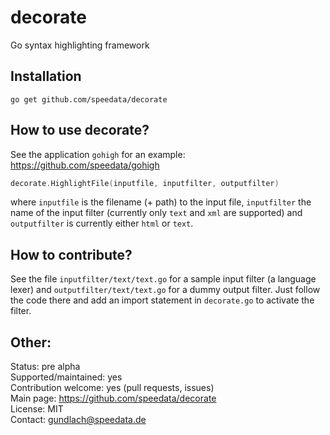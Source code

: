 decorate
========

Go syntax highlighting framework


Installation
------------

`go get github.com/speedata/decorate`


How to use decorate?
-------------------

See the application `gohigh` for an example: https://github.com/speedata/gohigh

```go
decorate.HighlightFile(inputfile, inputfilter, outputfilter)
```

where `inputfile` is the filename (+ path) to the input file, `inputfilter` the name of the input filter (currently only `text` and `xml` are supported) and `outputfilter` is currently either `html` or `text`.

How to contribute?
------------------

See the file `inputfilter/text/text.go` for a sample input filter (a language lexer) and `outputfilter/text/text.go`  for a dummy output filter. Just follow the code there and add an import statement in `decorate.go` to activate the filter.


Other:
-----

Status: pre alpha<br>
Supported/maintained: yes<br>
Contribution welcome: yes (pull requests, issues)<br>
Main page: https://github.com/speedata/decorate<br>
License: MIT<br>
Contact: gundlach@speedata.de<br>

